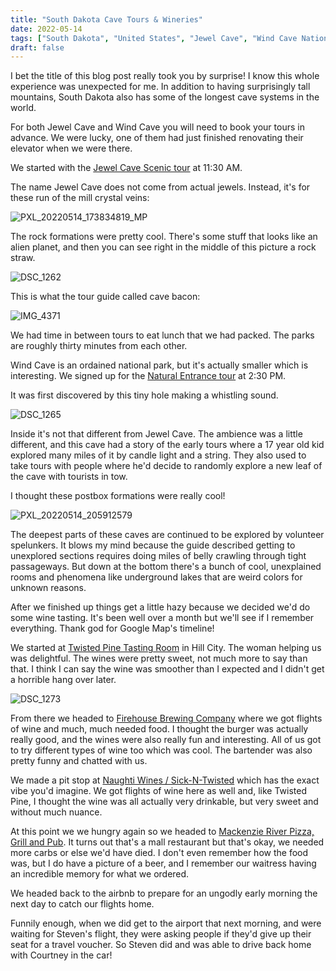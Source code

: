 ```yaml
---
title: "South Dakota Cave Tours & Wineries"
date: 2022-05-14
tags: ["South Dakota", "United States", "Jewel Cave", "Wind Cave National Park"]
draft: false
---
```


I bet the title of this blog post really took you by surprise! I know this whole experience was unexpected for me. In addition to having surprisingly tall mountains, South Dakota also has some of the longest cave systems in the world.

For both Jewel Cave and Wind Cave you will need to book your tours in advance. We were lucky, one of them had just finished renovating their elevator when we were there. 

We started with the [Jewel Cave Scenic tour](https://www.nps.gov/jeca/planyourvisit/scenictour.htm) at 11:30 AM.

The name Jewel Cave does not come from actual jewels. Instead, it's for these run of the mill crystal veins:

![PXL_20220514_173834819_MP](/images/PXL_20220514_173834819_MP.png)

The rock formations were pretty cool. There's some stuff that looks like an alien planet, and then you can see right in the middle of this picture a rock straw.

![DSC_1262](/images/DSC_1262.png)

This is what the tour guide called cave bacon:

![IMG_4371](/images/IMG_4371.png)

We had time in between tours to eat lunch that we had packed. The parks are roughly thirty minutes from each other.

Wind Cave is an ordained national park, but it's actually smaller which is interesting. We signed up for the [Natural Entrance tour](https://www.nps.gov/wica/planyourvisit/tour-natural-entrance.htm) at 2:30 PM.

It was first discovered by this tiny hole making a whistling sound.

![DSC_1265](/images/DSC_1265.png)

Inside it's not that different from Jewel Cave. The ambience was a little different, and this cave had a story of the early tours where a 17 year old kid explored many miles of it by candle light and a string. They also used to take tours with people where he'd decide to randomly explore a new leaf of the cave with tourists in tow.

I thought these postbox formations were really cool!

![PXL_20220514_205912579](/images/PXL_20220514_205912579.png)

The deepest parts of these caves are continued to be explored by volunteer spelunkers. It blows my mind because the guide described getting to unexplored sections requires doing miles of belly crawling through tight passageways. But down at the bottom there's a bunch of cool, unexplained rooms and phenomena like underground lakes that are weird colors for unknown reasons.

After we finished up things get a little hazy because we decided we'd do some wine tasting. It's been well over a month but we'll see if I remember everything. Thank god for Google Map's timeline!

We started at [Twisted Pine Tasting Room](https://twistedpinetastingroom.com/) in Hill City. The woman helping us was delightful. The wines were pretty sweet, not much more to say than that. I think I can say the wine was smoother than I expected and I didn't get a horrible hang over later.

![DSC_1273](/images/DSC_1273.png)

From there we headed to [Firehouse Brewing Company](https://www.firehousebrewing.com/) where we got flights of wine and much, much needed food. I thought the burger was actually really good, and the wines were also really fun and interesting. All of us got to try different types of wine too which was cool. The bartender was also pretty funny and chatted with us.

We made a pit stop at [Naughti Wines / Sick-N-Twisted](https://sickntwistedbrewery.com/wines/) which has the exact vibe you'd imagine. We got flights of wine here as well and, like Twisted Pine, I thought the wine was all actually very drinkable, but very sweet and without much nuance.

At this point we we hungry again so we headed to [Mackenzie River Pizza, Grill and Pub](https://order.mackenzieriverpizza.com/menu/rapid-city). It turns out that's a mall restaurant but that's okay, we needed more carbs or else we'd have died. I don't even remember how the food was, but I do have a picture of a beer, and I remember our waitress having an incredible memory for what we ordered.

We headed back to the airbnb to prepare for an ungodly early morning the next day to catch our flights home.

Funnily enough, when we did get to the airport that next morning, and were waiting for Steven's flight, they were asking people if they'd give up their seat for a travel voucher. So Steven did and was able to drive back home with Courtney in the car! 